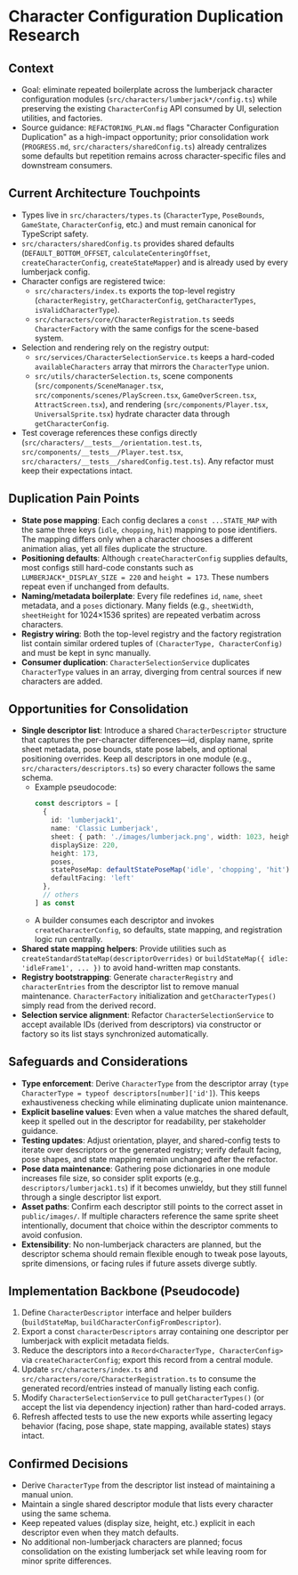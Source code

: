 # Character Configuration Duplication Research

## Context
- Goal: eliminate repeated boilerplate across the lumberjack character configuration modules (`src/characters/lumberjack*/config.ts`) while preserving the existing `CharacterConfig` API consumed by UI, selection utilities, and factories.
- Source guidance: `REFACTORING_PLAN.md` flags "Character Configuration Duplication" as a high-impact opportunity; prior consolidation work (`PROGRESS.md`, `src/characters/sharedConfig.ts`) already centralizes some defaults but repetition remains across character-specific files and downstream consumers.

## Current Architecture Touchpoints
- Types live in `src/characters/types.ts` (`CharacterType`, `PoseBounds`, `GameState`, `CharacterConfig`, etc.) and must remain canonical for TypeScript safety.
- `src/characters/sharedConfig.ts` provides shared defaults (`DEFAULT_BOTTOM_OFFSET`, `calculateCenteringOffset`, `createCharacterConfig`, `createStateMapper`) and is already used by every lumberjack config.
- Character configs are registered twice:
  - `src/characters/index.ts` exports the top-level registry (`characterRegistry`, `getCharacterConfig`, `getCharacterTypes`, `isValidCharacterType`).
  - `src/characters/core/CharacterRegistration.ts` seeds `CharacterFactory` with the same configs for the scene-based system.
- Selection and rendering rely on the registry output:
  - `src/services/CharacterSelectionService.ts` keeps a hard-coded `availableCharacters` array that mirrors the `CharacterType` union.
  - `src/utils/characterSelection.ts`, scene components (`src/components/SceneManager.tsx`, `src/components/scenes/PlayScreen.tsx`, `GameOverScreen.tsx`, `AttractScreen.tsx`), and rendering (`src/components/Player.tsx`, `UniversalSprite.tsx`) hydrate character data through `getCharacterConfig`.
- Test coverage references these configs directly (`src/characters/__tests__/orientation.test.ts`, `src/components/__tests__/Player.test.tsx`, `src/characters/__tests__/sharedConfig.test.ts`). Any refactor must keep their expectations intact.

## Duplication Pain Points
- **State pose mapping**: Each config declares a `const ...STATE_MAP` with the same three keys (`idle`, `chopping`, `hit`) mapping to pose identifiers. The mapping differs only when a character chooses a different animation alias, yet all files duplicate the structure.
- **Positioning defaults**: Although `createCharacterConfig` supplies defaults, most configs still hard-code constants such as `LUMBERJACK*_DISPLAY_SIZE = 220` and `height = 173`. These numbers repeat even if unchanged from defaults.
- **Naming/metadata boilerplate**: Every file redefines `id`, `name`, `sheet` metadata, and a `poses` dictionary. Many fields (e.g., `sheetWidth`, `sheetHeight` for 1024×1536 sprites) are repeated verbatim across characters.
- **Registry wiring**: Both the top-level registry and the factory registration list contain similar ordered tuples of `(CharacterType, CharacterConfig)` and must be kept in sync manually.
- **Consumer duplication**: `CharacterSelectionService` duplicates `CharacterType` values in an array, diverging from central sources if new characters are added.

## Opportunities for Consolidation
- **Single descriptor list**: Introduce a shared `CharacterDescriptor` structure that captures the per-character differences—id, display name, sprite sheet metadata, pose bounds, state pose labels, and optional positioning overrides. Keep all descriptors in one module (e.g., `src/characters/descriptors.ts`) so every character follows the same schema.
  - Example pseudocode:
    ```ts
    const descriptors = [
      {
        id: 'lumberjack1',
        name: 'Classic Lumberjack',
        sheet: { path: './images/lumberjack.png', width: 1023, height: 1023 },
        displaySize: 220,
        height: 173,
        poses,
        statePoseMap: defaultStatePoseMap('idle', 'chopping', 'hit'),
        defaultFacing: 'left'
      },
      // others
    ] as const
    ```
  - A builder consumes each descriptor and invokes `createCharacterConfig`, so defaults, state mapping, and registration logic run centrally.
- **Shared state mapping helpers**: Provide utilities such as `createStandardStateMap(descriptorOverrides)` or `buildStateMap({ idle: 'idleFrame1', ... })` to avoid hand-written map constants.
- **Registry bootstrapping**: Generate `characterRegistry` and `characterEntries` from the descriptor list to remove manual maintenance. `CharacterFactory` initialization and `getCharacterTypes()` simply read from the derived record.
- **Selection service alignment**: Refactor `CharacterSelectionService` to accept available IDs (derived from descriptors) via constructor or factory so its list stays synchronized automatically.

## Safeguards and Considerations
- **Type enforcement**: Derive `CharacterType` from the descriptor array (`type CharacterType = typeof descriptors[number]['id']`). This keeps exhaustiveness checking while eliminating duplicate union maintenance.
- **Explicit baseline values**: Even when a value matches the shared default, keep it spelled out in the descriptor for readability, per stakeholder guidance.
- **Testing updates**: Adjust orientation, player, and shared-config tests to iterate over descriptors or the generated registry; verify default facing, pose shapes, and state mapping remain unchanged after the refactor.
- **Pose data maintenance**: Gathering pose dictionaries in one module increases file size, so consider split exports (e.g., `descriptors/lumberjack1.ts`) if it becomes unwieldy, but they still funnel through a single descriptor list export.
- **Asset paths**: Confirm each descriptor still points to the correct asset in `public/images/`. If multiple characters reference the same sprite sheet intentionally, document that choice within the descriptor comments to avoid confusion.
- **Extensibility**: No non-lumberjack characters are planned, but the descriptor schema should remain flexible enough to tweak pose layouts, sprite dimensions, or facing rules if future assets diverge subtly.

## Implementation Backbone (Pseudocode)
1. Define `CharacterDescriptor` interface and helper builders (`buildStateMap`, `buildCharacterConfigFromDescriptor`).
2. Export a const `characterDescriptors` array containing one descriptor per lumberjack with explicit metadata fields.
3. Reduce the descriptors into a `Record<CharacterType, CharacterConfig>` via `createCharacterConfig`; export this record from a central module.
4. Update `src/characters/index.ts` and `src/characters/core/CharacterRegistration.ts` to consume the generated record/entries instead of manually listing each config.
5. Modify `CharacterSelectionService` to pull `getCharacterTypes()` (or accept the list via dependency injection) rather than hard-coded arrays.
6. Refresh affected tests to use the new exports while asserting legacy behavior (facing, pose shape, state mapping, available states) stays intact.

## Confirmed Decisions
- Derive `CharacterType` from the descriptor list instead of maintaining a manual union.
- Maintain a single shared descriptor module that lists every character using the same schema.
- Keep repeated values (display size, height, etc.) explicit in each descriptor even when they match defaults.
- No additional non-lumberjack characters are planned; focus consolidation on the existing lumberjack set while leaving room for minor sprite differences.
